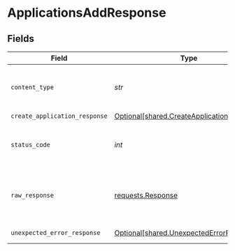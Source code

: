 # ApplicationsAddResponse


## Fields

| Field                                                                                          | Type                                                                                           | Required                                                                                       | Description                                                                                    |
| ---------------------------------------------------------------------------------------------- | ---------------------------------------------------------------------------------------------- | ---------------------------------------------------------------------------------------------- | ---------------------------------------------------------------------------------------------- |
| `content_type`                                                                                 | *str*                                                                                          | :heavy_check_mark:                                                                             | HTTP response content type for this operation                                                  |
| `create_application_response`                                                                  | [Optional[shared.CreateApplicationResponse]](../../models/shared/createapplicationresponse.md) | :heavy_minus_sign:                                                                             | Applications                                                                                   |
| `status_code`                                                                                  | *int*                                                                                          | :heavy_check_mark:                                                                             | HTTP response status code for this operation                                                   |
| `raw_response`                                                                                 | [requests.Response](https://requests.readthedocs.io/en/latest/api/#requests.Response)          | :heavy_minus_sign:                                                                             | Raw HTTP response; suitable for custom response parsing                                        |
| `unexpected_error_response`                                                                    | [Optional[shared.UnexpectedErrorResponse]](../../models/shared/unexpectederrorresponse.md)     | :heavy_minus_sign:                                                                             | Unexpected error                                                                               |